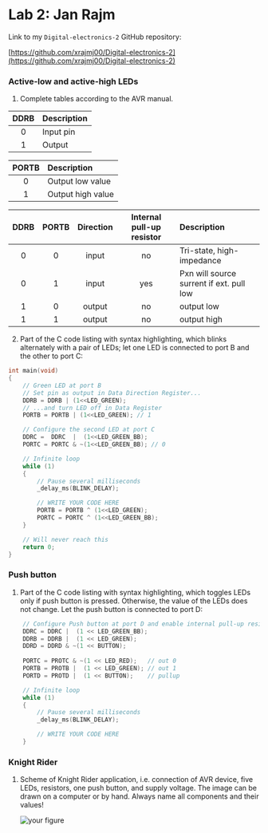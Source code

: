 # Lab 2: Jan Rajm

Link to my `Digital-electronics-2` GitHub repository:

   [https://github.com/xrajmj00/Digital-electronics-2](https://github.com/xrajmj00/Digital-electronics-2)


### Active-low and active-high LEDs

1. Complete tables according to the AVR manual.

| **DDRB** | **Description** |
| :-: | :-- |
| 0 | Input pin |
| 1 | Output |

| **PORTB** | **Description** |
| :-: | :-- |
| 0 | Output low value |
| 1 | Output high value|

| **DDRB** | **PORTB** | **Direction** | **Internal pull-up resistor** | **Description** |
| :-: | :-: | :-: | :-: | :-- |
| 0 | 0 | input | no | Tri-state, high-impedance |
| 0 | 1 | input | yes | Pxn will source surrent if ext. pull low |
| 1 | 0 | output | no | output low |
| 1 | 1 | output | no | output high |

2. Part of the C code listing with syntax highlighting, which blinks alternately with a pair of LEDs; let one LED is connected to port B and the other to port C:

```c
int main(void)
{
    // Green LED at port B
    // Set pin as output in Data Direction Register...
    DDRB = DDRB | (1<<LED_GREEN);
    // ...and turn LED off in Data Register
    PORTB = PORTB | (1<<LED_GREEN); // 1

    // Configure the second LED at port C
    DDRC =  DDRC  |  (1<<LED_GREEN_BB);
    PORTC = PORTC & ~(1<<LED_GREEN_BB); // 0

    // Infinite loop
    while (1)
    {
        // Pause several milliseconds
        _delay_ms(BLINK_DELAY);

        // WRITE YOUR CODE HERE
        PORTB = PORTB ^ (1<<LED_GREEN);    
        PORTC = PORTC ^ (1<<LED_GREEN_BB);
    }

    // Will never reach this
    return 0;
}
```


### Push button

1. Part of the C code listing with syntax highlighting, which toggles LEDs only if push button is pressed. Otherwise, the value of the LEDs does not change. Let the push button is connected to port D:

```c
    // Configure Push button at port D and enable internal pull-up resistor
    DDRC = DDRC |  (1 << LED_GREEN_BB); 
    DDRB = DDRB |  (1 << LED_GREEN); 
    DDRD = DDRD & ~(1 << BUTTON); 
    
    PORTC = PROTC & ~(1 << LED_RED);   // out 0
    PORTB = PROTB |  (1 << LED_GREEN); // out 1
    PORTD = PROTD |  (1 << BUTTON);    // pullup

    // Infinite loop
    while (1)
    {
        // Pause several milliseconds
        _delay_ms(BLINK_DELAY);

        // WRITE YOUR CODE HERE
    }
```


### Knight Rider

1. Scheme of Knight Rider application, i.e. connection of AVR device, five LEDs, resistors, one push button, and supply voltage. The image can be drawn on a computer or by hand. Always name all components and their values!

   ![your figure]()
